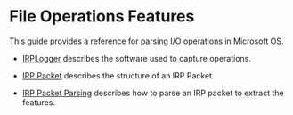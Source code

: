 # File Operations Features

This guide provides a reference for parsing I/O operations in Microsoft OS. 


- [IRPLogger](irplogger.md) describes the software used to capture operations.

- [IRP Packet](irppacket.md) describes the structure of an IRP Packet.

- [IRP Packet Parsing](./irppacket_parsing.md) describes how to parse an IRP packet to extract the features.


